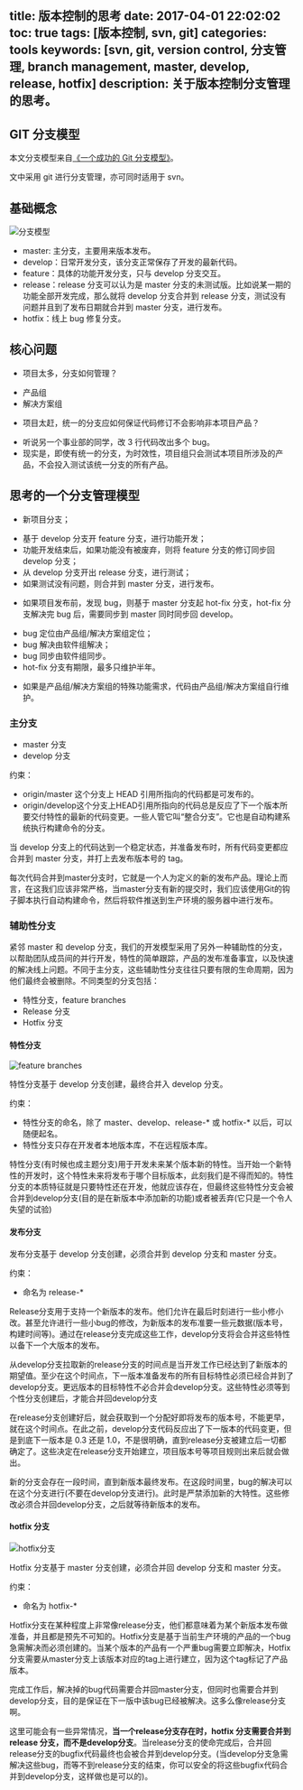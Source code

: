 title: 版本控制的思考
date: 2017-04-01 22:02:02
toc: true
tags: [版本控制, svn, git]
categories: tools
keywords: [svn, git, version control, 分支管理, branch management, master, develop, release, hotfix]
description: 关于版本控制分支管理的思考。
---

GIT 分支模型
--------------------

本文分支模型来自[《一个成功的 Git 分支模型》](http://blog.jobbole.com/81196/)。

文中采用 git 进行分支管理，亦可同时适用于 svn。

## 基础概念

![分支模型](http://ww3.sinaimg.cn/large/7cc829d3gw1en76ivwj9yj20vy16cdmb.jpg)

* master: 主分支，主要用来版本发布。
* develop：日常开发分支，该分支正常保存了开发的最新代码。
* feature：具体的功能开发分支，只与 develop 分支交互。
* release：release 分支可以认为是 master 分支的未测试版。比如说某一期的功能全部开发完成，那么就将 develop 分支合并到 release 分支，测试没有问题并且到了发布日期就合并到 master 分支，进行发布。
* hotfix：线上 bug 修复分支。

## 核心问题

* 项目太多，分支如何管理？
 + 产品组
 + 解决方案组
* 项目太赶，统一的分支应如何保证代码修订不会影响非本项目产品？
 + 听说另一个事业部的同学，改 3 行代码改出多个 bug。
 + 现实是，即使有统一的分支，为时效性，项目组只会测试本项目所涉及的产品，不会投入测试该统一分支的所有产品。
 
## 思考的一个分支管理模型

* 新项目分支；
 + 基于 develop 分支开 feature 分支，进行功能开发；
 + 功能开发结束后，如果功能没有被废弃，则将 feature 分支的修订同步回 develop 分支；
 + 从 develop 分支开出 release 分支，进行测试；
 + 如果测试没有问题，则合并到 master 分支，进行发布。
* 如果项目发布前，发现 bug，则基于 master 分支起 hot-fix 分支，hot-fix 分支解决完 bug 后，需要同步到 master 同时同步回 develop。
 + bug 定位由产品组/解决方案组定位；	
 + bug 解决由软件组解决；	
 + bug 同步由软件组同步。	
 + hot-fix 分支有期限，最多只维护半年。
* 如果是产品组/解决方案组的特殊功能需求，代码由产品组/解决方案组自行维护。

### 主分支

* master 分支
* develop 分支

约束：

* origin/master 这个分支上 HEAD 引用所指向的代码都是可发布的。
* origin/develop这个分支上HEAD引用所指向的代码总是反应了下一个版本所要交付特性的最新的代码变更。一些人管它叫“整合分支”。它也是自动构建系统执行构建命令的分支。

当 develop 分支上的代码达到一个稳定状态，并准备发布时，所有代码变更都应合并到 master 分支，并打上去发布版本号的 tag。

每次代码合并到master分支时，它就是一个人为定义的新的发布产品。理论上而言，在这我们应该非常严格，当master分支有新的提交时，我们应该使用Git的钩子脚本执行自动构建命令，然后将软件推送到生产环境的服务器中进行发布。

### 辅助性分支

紧邻 master 和 develop 分支，我们的开发模型采用了另外一种辅助性的分支，以帮助团队成员间的并行开发，特性的简单跟踪，产品的发布准备事宜，以及快速的解决线上问题。不同于主分支，这些辅助性分支往往只要有限的生命周期，因为他们最终会被删除。不同类型的分支包括：

* 特性分支，feature branches
* Release 分支
* Hotfix 分支

#### 特性分支

![feature branches](http://ww2.sinaimg.cn/mw690/7cc829d3gw1en76j016fwj207e0judge.jpg)

特性分支基于 develop 分支创建，最终合并入 develop 分支。

约束：

* 特性分支的命名，除了 master、develop、release-* 或 hotfix-* 以后，可以随便起名。
* 特性分支只存在开发者本地版本库，不在远程版本库。

特性分支(有时候也成主题分支)用于开发未来某个版本新的特性。当开始一个新特性的开发时，这个特性未来将发布于哪个目标版本，此刻我们是不得而知的。特性分支的本质特征就是只要特性还在开发，他就应该存在，但最终这些特性分支会被合并到develop分支(目的是在新版本中添加新的功能)或者被丢弃(它只是一个令人失望的试验)

#### 发布分支

发布分支基于 develop 分支创建，必须合并到 develop 分支和 master 分支。

约束：

* 命名为 release-*

Release分支用于支持一个新版本的发布。他们允许在最后时刻进行一些小修小改。甚至允许进行一些小bug的修改，为新版本的发布准要一些元数据(版本号，构建时间等)。通过在release分支完成这些工作，develop分支将会合并这些特性以备下一个大版本的发布。

从develop分支拉取新的release分支的时间点是当开发工作已经达到了新版本的期望值。至少在这个时间点，下一版本准备发布的所有目标特性必须已经合并到了develop分支。更远版本的目标特性不必合并会develop分支。这些特性必须等到个性分支创建后，才能合并回develop分支

在release分支创建好后，就会获取到一个分配好即将发布的版本号，不能更早，就在这个时间点。在此之前，develop分支代码反应出了下一版本的代码变更，但是到底下一版本是 0.3 还是 1.0，不是很明确，直到release分支被建立后一切都确定了。这些决定在release分支开始建立，项目版本号等项目规则出来后就会做出。

新的分支会存在一段时间，直到新版本最终发布。在这段时间里，bug的解决可以在这个分支进行(不要在develop分支进行)。此时是严禁添加新的大特性。这些修改必须合并回develop分支，之后就等待新版本的发布。

#### hotfix 分支

![hotfix分支](http://ww3.sinaimg.cn/mw690/7cc829d3gw1en76j1l9k0j20hk0no407.jpg)

Hotfix 分支基于 master 分支创建，必须合并回 develop 分支和 master 分支。

约束：

* 命名为 hotfix-*

Hotfix分支在某种程度上非常像release分支，他们都意味着为某个新版本发布做准备，并且都是预先不可知的。Hotfix分支是基于当前生产环境的产品的一个bug急需解决而必须创建的。当某个版本的产品有一个严重bug需要立即解决，Hotfix分支需要从master分支上该版本对应的tag上进行建立，因为这个tag标记了产品版本。

完成工作后，解决掉的bug代码需要合并回master分支，但同时也需要合并到develop分支，目的是保证在下一版中该bug已经被解决。这多么像release分支啊。

这里可能会有一些异常情况，**当一个release分支存在时，hotfix 分支需要合并到release 分支，而不是develop分支**。当release分支的使命完成后，合并回release分支的bugfix代码最终也会被合并到develop分支。(当develop分支急需解决这些bug，而等不到release分支的结束，你可以安全的将这些bugfix代码合并到develop分支，这样做也是可以的)。

